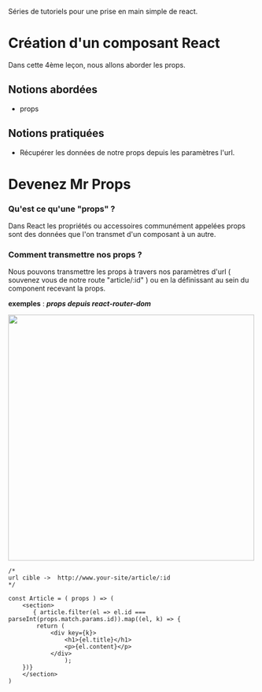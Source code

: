 Séries de tutoriels pour une prise en main simple de react.

# Création d'un composant React
Dans cette 4ème leçon, nous allons aborder les props.

## Notions abordées
* props 

## Notions pratiquées
* Récupérer les données de notre props depuis les paramètres l'url.

# Devenez Mr Props

### Qu'est ce qu'une "props" ?
 Dans React les propriétés ou accessoires communément appelées  props sont des données que l'on transmet d'un composant à un autre.

### Comment transmettre nos props ?
Nous pouvons transmettre les props à travers nos paramètres d'url ( souvenez vous de notre route "article/:id" ) ou en la définissant au sein du component recevant la props.

**exemples** :
***props depuis react-router-dom***

<img src="https://i.goopics.net/OyWJK.png" width="500px" /> 

```
/*
url cible ->  http://www.your-site/article/:id
*/

const Article = ( props ) => (
    <section>
       { article.filter(el => el.id === parseInt(props.match.params.id)).map((el, k) => {
		return (
			<div key={k}>
				<h1>{el.title}</h1>
				<p>{el.content}</p>
			</div>
				);
	})}
    </section>
)

```
